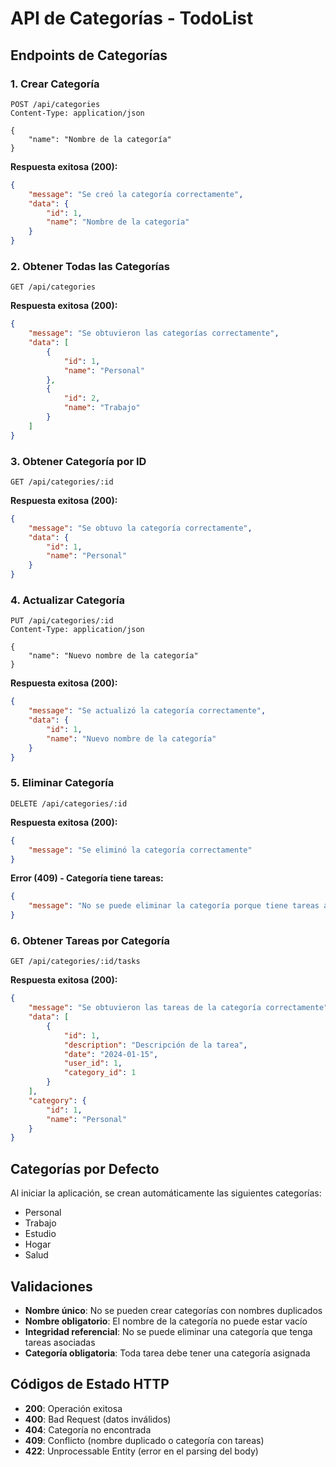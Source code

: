 # API de Categorías - TodoList

## Endpoints de Categorías

### 1. Crear Categoría
```
POST /api/categories
Content-Type: application/json

{
    "name": "Nombre de la categoría"
}
```

**Respuesta exitosa (200):**
```json
{
    "message": "Se creó la categoría correctamente",
    "data": {
        "id": 1,
        "name": "Nombre de la categoría"
    }
}
```

### 2. Obtener Todas las Categorías
```
GET /api/categories
```

**Respuesta exitosa (200):**
```json
{
    "message": "Se obtuvieron las categorías correctamente",
    "data": [
        {
            "id": 1,
            "name": "Personal"
        },
        {
            "id": 2,
            "name": "Trabajo"
        }
    ]
}
```

### 3. Obtener Categoría por ID
```
GET /api/categories/:id
```

**Respuesta exitosa (200):**
```json
{
    "message": "Se obtuvo la categoría correctamente",
    "data": {
        "id": 1,
        "name": "Personal"
    }
}
```

### 4. Actualizar Categoría
```
PUT /api/categories/:id
Content-Type: application/json

{
    "name": "Nuevo nombre de la categoría"
}
```

**Respuesta exitosa (200):**
```json
{
    "message": "Se actualizó la categoría correctamente",
    "data": {
        "id": 1,
        "name": "Nuevo nombre de la categoría"
    }
}
```

### 5. Eliminar Categoría
```
DELETE /api/categories/:id
```

**Respuesta exitosa (200):**
```json
{
    "message": "Se eliminó la categoría correctamente"
}
```

**Error (409) - Categoría tiene tareas:**
```json
{
    "message": "No se puede eliminar la categoría porque tiene tareas asociadas"
}
```

### 6. Obtener Tareas por Categoría
```
GET /api/categories/:id/tasks
```

**Respuesta exitosa (200):**
```json
{
    "message": "Se obtuvieron las tareas de la categoría correctamente",
    "data": [
        {
            "id": 1,
            "description": "Descripción de la tarea",
            "date": "2024-01-15",
            "user_id": 1,
            "category_id": 1
        }
    ],
    "category": {
        "id": 1,
        "name": "Personal"
    }
}
```

## Categorías por Defecto

Al iniciar la aplicación, se crean automáticamente las siguientes categorías:
- Personal
- Trabajo
- Estudio
- Hogar
- Salud

## Validaciones

- **Nombre único**: No se pueden crear categorías con nombres duplicados
- **Nombre obligatorio**: El nombre de la categoría no puede estar vacío
- **Integridad referencial**: No se puede eliminar una categoría que tenga tareas asociadas
- **Categoría obligatoria**: Toda tarea debe tener una categoría asignada

## Códigos de Estado HTTP

- **200**: Operación exitosa
- **400**: Bad Request (datos inválidos)
- **404**: Categoría no encontrada
- **409**: Conflicto (nombre duplicado o categoría con tareas)
- **422**: Unprocessable Entity (error en el parsing del body)

